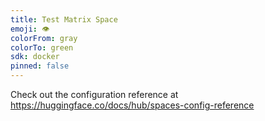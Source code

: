 ```yaml
---
title: Test Matrix Space
emoji: 👁
colorFrom: gray
colorTo: green
sdk: docker
pinned: false
---
```


Check out the configuration reference at https://huggingface.co/docs/hub/spaces-config-reference
